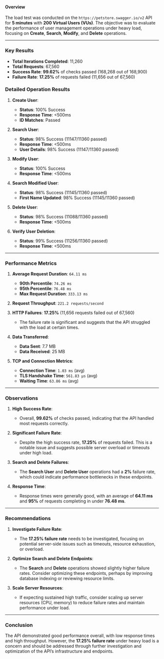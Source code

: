 #### Overview

The load test was conducted on the `https://petstore.swagger.io/v2` API for **5 minutes** with **200 Virtual Users (VUs)**. The objective was to evaluate the performance of user management operations under heavy load, focusing on **Create**, **Search**, **Modify**, and **Delete** operations.

---

### Key Results

- **Total Iterations Completed**: 11,260
- **Total Requests**: 67,560
- **Success Rate**: **99.62%** of checks passed (168,268 out of 168,900)
- **Failure Rate**: **17.25%** of requests failed (11,656 out of 67,560)

### Detailed Operation Results

1. **Create User**:

   - **Status**: 100% Success
   - **Response Time**: <500ms
   - **ID Matches**: Passed

2. **Search User**:

   - **Status**: 98% Success (11147/11360 passed)
   - **Response Time**: <500ms
   - **User Details**: 98% Success (11147/11360 passed)

3. **Modify User**:

   - **Status**: 100% Success
   - **Response Time**: <500ms

4. **Search Modified User**:

   - **Status**: 98% Success (11145/11360 passed)
   - **First Name Updated**: 98% Success (11145/11360 passed)

5. **Delete User**:

   - **Status**: 98% Success (11088/11360 passed)
   - **Response Time**: <500ms

6. **Verify User Deletion**:
   - **Status**: 99% Success (11256/11360 passed)
   - **Response Time**: <500ms

---

### Performance Metrics

1. **Average Request Duration**: `64.11 ms`

   - **90th Percentile**: `74.26 ms`
   - **95th Percentile**: `76.48 ms`
   - **Max Request Duration**: `333.13 ms`

2. **Request Throughput**: `221.2 requests/second`

3. **HTTP Failures**: **17.25%** (11,656 requests failed out of 67,560)

   - The failure rate is significant and suggests that the API struggled with the load at certain times.

4. **Data Transferred**:

   - **Data Sent**: 7.7 MB
   - **Data Received**: 25 MB

5. **TCP and Connection Metrics**:
   - **Connection Time**: `1.03 ms` (avg)
   - **TLS Handshake Time**: `561.83 µs` (avg)
   - **Waiting Time**: `63.86 ms` (avg)

---

### Observations

1. **High Success Rate**:
   - Overall, **99.62%** of checks passed, indicating that the API handled most requests correctly.
2. **Significant Failure Rate**:

   - Despite the high success rate, **17.25%** of requests failed. This is a notable issue and suggests possible server overload or timeouts under high load.

3. **Search and Delete Failures**:

   - The **Search User** and **Delete User** operations had a **2%** failure rate, which could indicate performance bottlenecks in these endpoints.

4. **Response Time**:
   - Response times were generally good, with an average of **64.11 ms** and **95%** of requests completing in under **76.48 ms**.

---

### Recommendations

1. **Investigate Failure Rate**:

   - The **17.25% failure rate** needs to be investigated, focusing on potential server-side issues such as timeouts, resource exhaustion, or overload.

2. **Optimize Search and Delete Endpoints**:

   - The **Search** and **Delete** operations showed slightly higher failure rates. Consider optimizing these endpoints, perhaps by improving database indexing or reviewing resource limits.

3. **Scale Server Resources**:
   - If expecting sustained high traffic, consider scaling up server resources (CPU, memory) to reduce failure rates and maintain performance under load.

---

### Conclusion

The API demonstrated good performance overall, with low response times and high throughput. However, the **17.25% failure rate** under heavy load is a concern and should be addressed through further investigation and optimization of the API’s infrastructure and endpoints.

